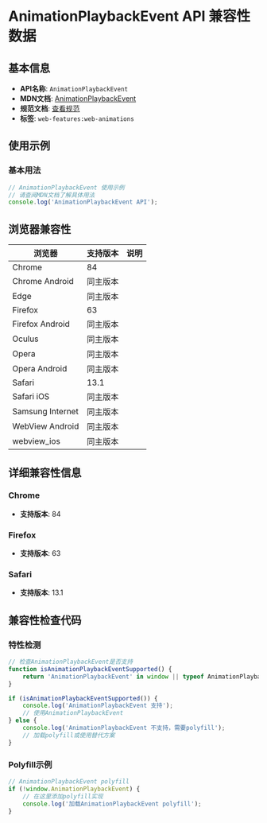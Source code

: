 # AnimationPlaybackEvent API 兼容性数据

## 基本信息

- **API名称**: `AnimationPlaybackEvent`
- **MDN文档**: [AnimationPlaybackEvent](https://developer.mozilla.org/docs/Web/API/AnimationPlaybackEvent)
- **规范文档**: [查看规范](https://drafts.csswg.org/web-animations-1/#the-animationplaybackevent-interface)
- **标签**: `web-features:web-animations`

## 使用示例

### 基本用法

```javascript
// AnimationPlaybackEvent 使用示例
// 请查阅MDN文档了解具体用法
console.log('AnimationPlaybackEvent API');
```

## 浏览器兼容性

| 浏览器 | 支持版本 | 说明 |
|--------|----------|------|
| Chrome | 84 |  |
| Chrome Android | 同主版本 |  |
| Edge | 同主版本 |  |
| Firefox | 63 |  |
| Firefox Android | 同主版本 |  |
| Oculus | 同主版本 |  |
| Opera | 同主版本 |  |
| Opera Android | 同主版本 |  |
| Safari | 13.1 |  |
| Safari iOS | 同主版本 |  |
| Samsung Internet | 同主版本 |  |
| WebView Android | 同主版本 |  |
| webview_ios | 同主版本 |  |

## 详细兼容性信息

### Chrome

- **支持版本**: 84

### Firefox

- **支持版本**: 63

### Safari

- **支持版本**: 13.1

## 兼容性检查代码

### 特性检测

```javascript
// 检查AnimationPlaybackEvent是否支持
function isAnimationPlaybackEventSupported() {
    return 'AnimationPlaybackEvent' in window || typeof AnimationPlaybackEvent !== 'undefined';
}

if (isAnimationPlaybackEventSupported()) {
    console.log('AnimationPlaybackEvent 支持');
    // 使用AnimationPlaybackEvent
} else {
    console.log('AnimationPlaybackEvent 不支持，需要polyfill');
    // 加载polyfill或使用替代方案
}
```

### Polyfill示例

```javascript
// AnimationPlaybackEvent polyfill
if (!window.AnimationPlaybackEvent) {
    // 在这里添加polyfill实现
    console.log('加载AnimationPlaybackEvent polyfill');
}
```

